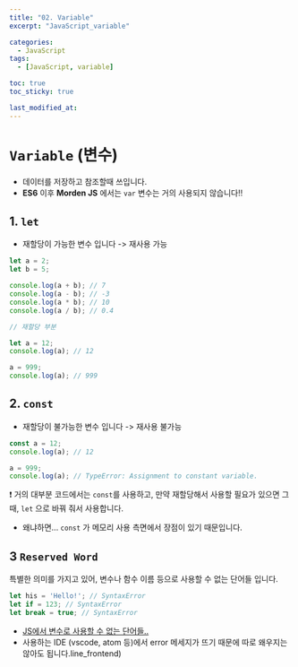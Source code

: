 ```yaml
---
title: "02. Variable"
excerpt: "JavaScript_variable"

categories:
  - JavaScript
tags:
  - [JavaScript, variable]

toc: true
toc_sticky: true

last_modified_at: 
---
```


# `Variable` (변수)
- 데이터를 저장하고 참조할때 쓰입니다.
- **ES6** 이후 **Morden JS** 에서는 `var` 변수는 거의 사용되지 않습니다!!

## 1. `let`
- 재할당이 가능한 변수 입니다 -> 재사용 가능

```js
let a = 2;
let b = 5;

console.log(a + b); // 7
console.log(a - b); // -3
console.log(a * b); // 10
console.log(a / b); // 0.4

// 재할당 부분

let a = 12;
console.log(a); // 12

a = 999;
console.log(a); // 999
```

## 2. `const`
- 재할당이 불가능한 변수 입니다 -> 재사용 불가능

```js
const a = 12;
console.log(a); // 12

a = 999;
console.log(a); // TypeError: Assignment to constant variable.
```

❗️ 거의 대부분 코드에서는 `const`를 사용하고, 만약 재할당해서 사용할 필요가 있으면 그때, `let` 으로 바꿔 줘서 사용합니다.
- 왜냐하면... `const` 가 메모리 사용 측면에서 장점이 있기 때문입니다.

## 3 `Reserved Word`
특별한 의미를 가지고 있어, 변수나 함수 이름 등으로 사용할 수 없는 단어들 입니다. 

```js
let his = 'Hello!'; // SyntaxError
let if = 123; // SyntaxError
let break = true; // SyntaxError
```
- [JS에서 변수로 사용할 수 없는 단어들..](https://www.w3schools.com/js/js_reserved.asp) 
- 사용하는 IDE (vscode, atom 등)에서 error 메세지가 뜨기 때문에 따로 왜우지는 않아도 됩니다.line_frontend)